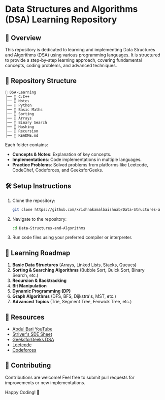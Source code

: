 # Data Structures and Algorithms (DSA) Learning Repository

## 🚀 Overview
This repository is dedicated to learning and implementing Data Structures and Algorithms (DSA) using various programming languages. It is structured to provide a step-by-step learning approach, covering fundamental concepts, coding problems, and advanced techniques.

## 📂 Repository Structure
```
📁 DSA-Learning
│── 📁 C:C++
│── 📁 Notes
│── 📁 Python
│── 📁 Basic Maths
│── 📁 Sorting
│── 📁 Arrays
│── 📁 Binary Search
│── 📁 Hashing
│── 📁 Recursion
│── 📄 README.md
```
Each folder contains:
- **Concepts & Notes**: Explanation of key concepts.
- **Implementations**: Code implementations in multiple languages.
- **Practice Problems**: Solved problems from platforms like Leetcode, CodeChef, Codeforces, and GeeksforGeeks.

## 🛠 Setup Instructions
1. Clone the repository:
   ```bash
   git clone https://github.com/krishnakamalbaishnab/Data-Structures-and-Algorithms.git
   ```
2. Navigate to the repository:
   ```bash
   cd Data-Structures-and-Algorithms
   ```
3. Run code files using your preferred compiler or interpreter.

## 📖 Learning Roadmap
1. **Basic Data Structures** (Arrays, Linked Lists, Stacks, Queues)
2. **Sorting & Searching Algorithms** (Bubble Sort, Quick Sort, Binary Search, etc.)
3. **Recursion & Backtracking**
4. **Bit Manipulation**
5. **Dynamic Programming (DP)**
6. **Graph Algorithms** (DFS, BFS, Dijkstra's, MST, etc.)
7. **Advanced Topics** (Trie, Segment Tree, Fenwick Tree, etc.)

## 🌟 Resources
- [Abdul Bari YouTube](https://www.youtube.com/user/abdulbarikcs)
- [Striver's SDE Sheet](https://takeuforward.org/)
- [GeeksforGeeks DSA](https://www.geeksforgeeks.org/data-structures/)
- [Leetcode](https://leetcode.com/)
- [Codeforces](https://codeforces.com/)

## 🤝 Contributing
Contributions are welcome! Feel free to submit pull requests for improvements or new implementations.



Happy Coding! 🚀
